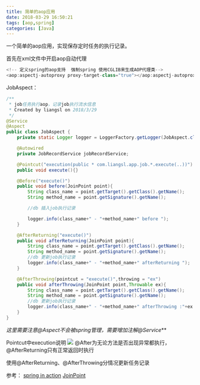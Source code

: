 ```yaml
---
title: 简单的aop应用
date: 2018-03-29 16:50:21
tags: [aop,spring]
categories: [Java]
---
```

一个简单的aop应用，实现保存定时任务的执行记录。

首先在xml文件中开启aop自动代理
```Java
<!-- 定义spring的aop支持  强制spring 使用CGLIB来生成AOP代理类-->
<aop:aspectj-autoproxy proxy-target-class="true"></aop:aspectj-autoproxy>
```
<!--more-->
JobAspect：
```Java
/**
 * job任务执行aop，记录job执行流水信息
 * Created by liangsl on 2018/3/29
 */
@Service
@Aspect
public class JobAspect {
    private static Logger logger = LoggerFactory.getLogger(JobAspect.class);

    @Autowired
    private JobRecordService jobRecordService;

    @Pointcut("execution(public * com.liangsl.app.job.*.execute(..))")
    public void execute(){}

    @Before("execute()")
    public void before(JoinPoint point){
        String class_name = point.getTarget().getClass().getName();
        String method_name = point.getSignature().getName();

        //db 插入job执行记录

        logger.info(class_name+" - "+method_name+" before ");
    }

    @AfterReturning("execute()")
    public void afterReturning(JoinPoint point){
        String class_name = point.getTarget().getClass().getName();
        String method_name = point.getSignature().getName();
        //db 更新job执行记录
        logger.info(class_name+" - "+method_name+" afterReturning ");
    }

    @AfterThrowing(pointcut = "execute()",throwing = "ex")
    public void afterThrowing(JoinPoint point,Throwable ex){
        String class_name = point.getTarget().getClass().getName();
        String method_name = point.getSignature().getName();
        //db 更新job执行记录
        logger.info(class_name+" - "+method_name+" afterThrowing :"+ex.toString());
    }
}


```

**这里需要注意*@Aspect*不会被spring管理，需要增加注解*@Service***


Pointcut中execution说明
![](https://upload-images.jianshu.io/upload_images/44770-67db7001e9c5e9e6.png?imageMogr2/auto-orient/strip%7CimageView2/2/w/631)
@After为无论方法是否出现异常都执行，@AfterReturning只有正常返回时执行

使用@AfterReturning、@AfterThrowing分情况更新任务记录



参考：
[spring in action](https://www.jianshu.com/p/8b95db8d7a1f)
[JoinPoint](https://blog.csdn.net/qq_32719003/article/details/71404428)
